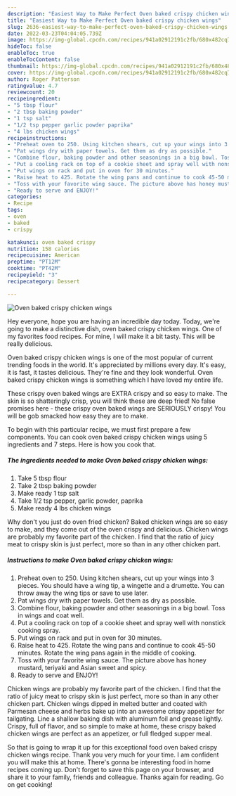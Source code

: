 ```yaml
---
description: "Easiest Way to Make Perfect Oven baked crispy chicken wings"
title: "Easiest Way to Make Perfect Oven baked crispy chicken wings"
slug: 2636-easiest-way-to-make-perfect-oven-baked-crispy-chicken-wings
date: 2022-03-23T04:04:05.739Z
image: https://img-global.cpcdn.com/recipes/941a02912191c2fb/680x482cq70/oven-baked-crispy-chicken-wings-recipe-main-photo.jpg
hideToc: false
enableToc: true
enableTocContent: false
thumbnail: https://img-global.cpcdn.com/recipes/941a02912191c2fb/680x482cq70/oven-baked-crispy-chicken-wings-recipe-main-photo.jpg
cover: https://img-global.cpcdn.com/recipes/941a02912191c2fb/680x482cq70/oven-baked-crispy-chicken-wings-recipe-main-photo.jpg
author: Roger Patterson
ratingvalue: 4.7
reviewcount: 20
recipeingredient:
- "5 tbsp flour"
- "2 tbsp baking powder"
- "1 tsp salt"
- "1/2 tsp pepper garlic powder paprika"
- "4 lbs chicken wings"
recipeinstructions:
- "Preheat oven to 250. Using kitchen shears, cut up your wings into 3 pieces. You should have a wing tip, a wingette and a drumette. You can throw away the wing tips or save to use later."
- "Pat wings dry with paper towels. Get them as dry as possible."
- "Combine flour, baking powder and other seasonings in a big bowl. Toss in wings and coat well."
- "Put a cooling rack on top of a cookie sheet and spray well with nonstick cooking spray."
- "Put wings on rack and put in oven for 30 minutes."
- "Raise heat to 425. Rotate the wing pans and continue to cook 45-50 minutes. Rotate the wing pans again in the middle of cooking."
- "Toss with your favorite wing sauce. The picture above has honey mustard, teriyaki and Asian sweet and spicy."
- "Ready to serve and ENJOY!"
categories:
- Recipe
tags:
- oven
- baked
- crispy

katakunci: oven baked crispy 
nutrition: 158 calories
recipecuisine: American
preptime: "PT12M"
cooktime: "PT42M"
recipeyield: "3"
recipecategory: Dessert

---
```



![Oven baked crispy chicken wings](https://img-global.cpcdn.com/recipes/941a02912191c2fb/680x482cq70/oven-baked-crispy-chicken-wings-recipe-main-photo.jpg)

Hey everyone, hope you are having an incredible day today. Today, we're going to make a distinctive dish, oven baked crispy chicken wings. One of my favorites food recipes. For mine, I will make it a bit tasty. This will be really delicious.

Oven baked crispy chicken wings is one of the most popular of current trending foods in the world. It's appreciated by millions every day. It's easy, it is fast, it tastes delicious. They're fine and they look wonderful. Oven baked crispy chicken wings is something which I have loved my entire life.

These crispy oven baked wings are EXTRA crispy and so easy to make. The skin is so shatteringly crisp, you will think these are deep fried! No false promises here - these crispy oven baked wings are SERIOUSLY crispy! You will be gob smacked how easy they are to make.


To begin with this particular recipe, we must first prepare a few components. You can cook oven baked crispy chicken wings using 5 ingredients and 7 steps. Here is how you cook that.

<!--inarticleads1-->

##### The ingredients needed to make Oven baked crispy chicken wings:

1. Take 5 tbsp flour
1. Take 2 tbsp baking powder
1. Make ready 1 tsp salt
1. Take 1/2 tsp pepper, garlic powder, paprika
1. Make ready 4 lbs chicken wings


Why don&#39;t you just do oven fried chicken? Baked chicken wings are so easy to make, and they come out of the oven crispy and delicious. Chicken wings are probably my favorite part of the chicken. I find that the ratio of juicy meat to crispy skin is just perfect, more so than in any other chicken part. 

<!--inarticleads2-->

##### Instructions to make Oven baked crispy chicken wings:

1. Preheat oven to 250. Using kitchen shears, cut up your wings into 3 pieces. You should have a wing tip, a wingette and a drumette. You can throw away the wing tips or save to use later.
1. Pat wings dry with paper towels. Get them as dry as possible.
1. Combine flour, baking powder and other seasonings in a big bowl. Toss in wings and coat well.
1. Put a cooling rack on top of a cookie sheet and spray well with nonstick cooking spray.
1. Put wings on rack and put in oven for 30 minutes.
1. Raise heat to 425. Rotate the wing pans and continue to cook 45-50 minutes. Rotate the wing pans again in the middle of cooking.
1. Toss with your favorite wing sauce. The picture above has honey mustard, teriyaki and Asian sweet and spicy.
1. Ready to serve and ENJOY!

Chicken wings are probably my favorite part of the chicken. I find that the ratio of juicy meat to crispy skin is just perfect, more so than in any other chicken part. Chicken wings dipped in melted butter and coated with Parmesan cheese and herbs bake up into an awesome crispy appetizer for tailgating. Line a shallow baking dish with aluminum foil and grease lightly. Crispy, full of flavor, and so simple to make at home, these crispy baked chicken wings are perfect as an appetizer, or full fledged supper meal. 

So that is going to wrap it up for this exceptional food oven baked crispy chicken wings recipe. Thank you very much for your time. I am confident you will make this at home. There's gonna be interesting food in home recipes coming up. Don't forget to save this page on your browser, and share it to your family, friends and colleague. Thanks again for reading. Go on get cooking!
